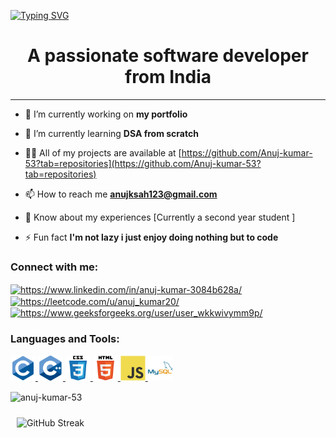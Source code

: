 [![Typing SVG](https://readme-typing-svg.herokuapp.com?font=Playfair+Display&weight=500&size=30&duration=3000&pause=500&color=FFEEE6&center=true&vCenter=true&width=435&lines=%7B++Hello+World++%7D;+I%E2%80%99m+Anuj+kumar)](https://git.io/typing-svg)
<h1 align="center">A passionate software developer from India</h1><hr>

- 🔭 I’m currently working on **my portfolio**

- 🌱 I’m currently learning **DSA from scratch**

- 👨‍💻 All of my projects are available at [https://github.com/Anuj-kumar-53?tab=repositories](https://github.com/Anuj-kumar-53?tab=repositories)

- 📫 How to reach me **anujksah123@gmail.com**

- 📄 Know about my experiences [Currently a second year student ]

- ⚡ Fun fact **I'm not lazy i just enjoy doing nothing but to code**

<h3 align="left">Connect with me:</h3>
<p align="left">
<a href="https://linkedin.com/in/https://www.linkedin.com/in/anuj-kumar-3084b628a/" target="blank"><img align="center" src="https://raw.githubusercontent.com/rahuldkjain/github-profile-readme-generator/master/src/images/icons/Social/linked-in-alt.svg" alt="https://www.linkedin.com/in/anuj-kumar-3084b628a/" height="30" width="40" /></a>
<a href="https://www.leetcode.com/https://leetcode.com/u/anuj_kumar20/" target="blank"><img align="center" src="https://raw.githubusercontent.com/rahuldkjain/github-profile-readme-generator/master/src/images/icons/Social/leet-code.svg" alt="https://leetcode.com/u/anuj_kumar20/" height="30" width="40" /></a>
<a href="https://auth.geeksforgeeks.org/user/https://www.geeksforgeeks.org/user/user_wkkwivymm9p/" target="blank"><img align="center" src="https://raw.githubusercontent.com/rahuldkjain/github-profile-readme-generator/master/src/images/icons/Social/geeks-for-geeks.svg" alt="https://www.geeksforgeeks.org/user/user_wkkwivymm9p/" height="30" width="40" /></a>
</p>

<h3 align="left">Languages and Tools:</h3>
<p align="left"> <a href="https://www.cprogramming.com/" target="_blank" rel="noreferrer"> <img src="https://raw.githubusercontent.com/devicons/devicon/master/icons/c/c-original.svg" alt="c" width="40" height="40"/> </a> <a href="https://www.w3schools.com/cpp/" target="_blank" rel="noreferrer"> <img src="https://raw.githubusercontent.com/devicons/devicon/master/icons/cplusplus/cplusplus-original.svg" alt="cplusplus" width="40" height="40"/> </a> <a href="https://www.w3schools.com/css/" target="_blank" rel="noreferrer"> <img src="https://raw.githubusercontent.com/devicons/devicon/master/icons/css3/css3-original-wordmark.svg" alt="css3" width="40" height="40"/> </a> <a href="https://www.w3.org/html/" target="_blank" rel="noreferrer"> <img src="https://raw.githubusercontent.com/devicons/devicon/master/icons/html5/html5-original-wordmark.svg" alt="html5" width="40" height="40"/> </a> <a href="https://developer.mozilla.org/en-US/docs/Web/JavaScript" target="_blank" rel="noreferrer"> <img src="https://raw.githubusercontent.com/devicons/devicon/master/icons/javascript/javascript-original.svg" alt="javascript" width="40" height="40"/> </a> <a href="https://www.mysql.com/" target="_blank" rel="noreferrer"> <img src="https://raw.githubusercontent.com/devicons/devicon/master/icons/mysql/mysql-original-wordmark.svg" alt="mysql" width="40" height="40"/> </a> </p>

<p><img align="center" src="https://github-readme-stats.vercel.app/api/top-langs?username=anuj-kumar-53&show_icons=true&locale=en&layout=compact" alt="anuj-kumar-53" /></p>
<div style="display: grid; grid-template-columns: 1fr 1fr; gap: 160px; padding: 10px;">
  <img src="https://streak-stats.demolab.com?user=Anuj-kumar-53&theme=dracula&border_radius=4.5" alt="GitHub Streak" />
